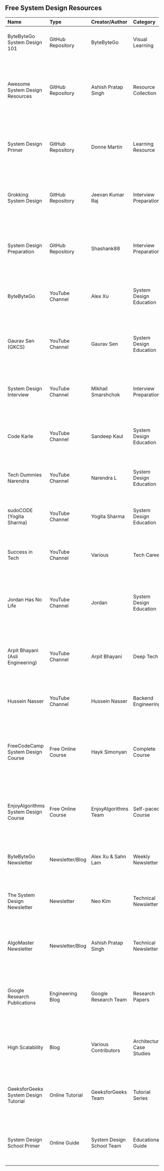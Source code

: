 ## Free System Design Resources

| Name                                 | Type               | Creator/Author            | Category                  | Topics                                                                                                         | URL                                                                 | Stars/Subscribers   | Description                                                                                                   |
|:-------------------------------------|:-------------------|:--------------------------|:--------------------------|:---------------------------------------------------------------------------------------------------------------|:--------------------------------------------------------------------|:--------------------|:--------------------------------------------------------------------------------------------------------------|
| ByteByteGo System Design 101         | GitHub Repository  | ByteByteGo                | Visual Learning           | Visual system design explanations with diagrams                                                                | https://github.com/ByteByteGoHq/system-design-101                   | 50K+ stars          | Explain complex systems with simple terms, visual diagrams                                                    |
| Awesome System Design Resources      | GitHub Repository  | Ashish Pratap Singh       | Resource Collection       | System design concepts, key building blocks, interview problems, tradeoffs, architectural patterns             | https://github.com/ashishps1/awesome-system-design-resources        | 25.1K stars         | Comprehensive free resources to learn System Design concepts and prepare for interviews                       |
| System Design Primer                 | GitHub Repository  | Donne Martin              | Learning Resource         | Large-scale systems, Anki flashcards, interview questions with solutions                                       | https://github.com/donnemartin/system-design-primer                 | 200K+ stars         | Learn how to design large-scale systems. Most comprehensive free system design resource                       |
| Grokking System Design               | GitHub Repository  | Jeevan Kumar Raj          | Interview Preparation     | System design interview process, design patterns, common problems                                              | https://github.com/Jeevan-kumar-Raj/Grokking-System-Design          | 10K+ stars          | Free version of Grokking the System Design Interview with step-by-step approach                               |
| System Design Preparation            | GitHub Repository  | Shashank88                | Interview Preparation     | Links and resources for system design questions, company engineering blogs                                     | https://github.com/shashank88/system_design                         | 8K+ stars           | Collection of links and documents for system design preparation and learning                                  |
| ByteByteGo                           | YouTube Channel    | Alex Xu                   | System Design Education   | System design concepts, distributed systems, visual explanations                                               | https://youtube.com/c/ByteByteGo                                    | 294K subscribers    | Visual system design content from the author of best-selling system design books                              |
| Gaurav Sen (GKCS)                    | YouTube Channel    | Gaurav Sen                | System Design Education   | System design basics, load balancing, message queues, building full systems                                    | https://youtube.com/@gkcs                                           | 500K+ subscribers   | Comprehensive system design series from basics to building systems like WhatsApp and Tinder                   |
| System Design Interview              | YouTube Channel    | Mikhail Smarshchok        | Interview Preparation     | System design interviews, mock interviews, real-world examples                                                 | https://youtube.com/c/SystemDesignInterview                         | 300K+ subscribers   | Focused on system design interview preparation with practical examples                                        |
| Code Karle                           | YouTube Channel    | Sandeep Kaul              | System Design Education   | System design concepts, interview preparation, distributed systems                                             | https://youtube.com/c/codekarle                                     | 200K+ subscribers   | System design interview questions explained in detail and straightforward manner                              |
| Tech Dummies Narendra                | YouTube Channel    | Narendra L                | System Design Education   | System design concepts, scalability, distributed systems                                                       | https://youtube.com/c/TechDummiesNarendra                           | 150K+ subscribers   | System design concepts explained in simple terms for beginners                                                |
| sudoCODE (Yogita Sharma)             | YouTube Channel    | Yogita Sharma             | System Design Education   | System design, coding interviews, software engineering                                                         | https://youtube.com/c/sudoCODE                                      | 100K+ subscribers   | System design and coding interview preparation content                                                        |
| Success in Tech                      | YouTube Channel    | Various                   | Tech Career               | System design interviews, tech career advice, interview tips                                                   | https://youtube.com/c/SuccessInTech                                 | 80K+ subscribers    | Tech interview preparation including system design rounds                                                     |
| Jordan Has No Life                   | YouTube Channel    | Jordan                    | System Design Education   | In-depth system design concepts, database fundamentals, caching, distributed systems                           | https://youtube.com/c/JordanHasNoLife                               | 120K+ subscribers   | Detailed system design tutorials covering fundamentals to advanced concepts                                   |
| Arpit Bhayani (Asli Engineering)     | YouTube Channel    | Arpit Bhayani             | Deep Tech                 | Engineering blogs, distributed systems, database internals, system architecture                                | https://youtube.com/c/ArpitBhayani                                  | 180K+ subscribers   | Deep engineering content covering how tech companies solve complex problems                                   |
| Hussein Nasser                       | YouTube Channel    | Hussein Nasser            | Backend Engineering       | Database engineering, backend systems, performance, networking                                                 | https://youtube.com/c/HusseinNasser-software-engineering            | 200K+ subscribers   | Backend and database engineering concepts with practical examples                                             |
| FreeCodeCamp System Design Course    | Free Online Course | Hayk Simonyan             | Complete Course           | Computer architecture, production app architecture, networking, API design, caching, load balancers, databases | https://www.youtube.com/watch?v=F2FmTdLtb_4                         | 1M+ views           | Complete system design tutorial covering scalability, reliability, data handling, and high-level architecture |
| EnjoyAlgorithms System Design Course | Free Online Course | EnjoyAlgorithms Team      | Self-paced Course         | System design fundamentals, designing scalable systems, trade-offs, interview questions                        | https://www.enjoyalgorithms.com/system-design-courses/              | nan                 | Free self-paced system design course for students and professionals                                           |
| ByteByteGo Newsletter                | Newsletter/Blog    | Alex Xu & Sahn Lam        | Weekly Newsletter         | System design deep dives, distributed systems, scalability                                                     | https://blog.bytebytego.com/                                        | 1M+ subscribers     | Weekly system design newsletter with deep technical insights                                                  |
| The System Design Newsletter         | Newsletter         | Neo Kim                   | Technical Newsletter      | System design case studies, real-world architectures, engineering insights                                     | https://newsletter.systemdesign.one                                 | 50K+ subscribers    | System design newsletter with practical case studies and playbook                                             |
| AlgoMaster Newsletter                | Newsletter/Blog    | Ashish Pratap Singh       | Technical Newsletter      | System design, coding interviews, software engineering career advice                                           | https://blog.algomaster.io/                                         | 30K+ subscribers    | Free system design resources and interview preparation guidance                                               |
| Google Research Publications         | Engineering Blog   | Google Research Team      | Research Papers           | Distributed systems research, large-scale system architecture, MapReduce, Spanner, Bigtable                    | https://research.google/pubs/                                       | nan                 | Research papers on distributed systems and large-scale architectures from Google                              |
| High Scalability                     | Blog               | Various Contributors      | Architecture Case Studies | Real-world system architectures, scalability strategies, case studies                                          | http://highscalability.com/                                         | nan                 | Building bigger, faster, more reliable websites and analyzing real-world architectures                        |
| GeeksforGeeks System Design Tutorial | Online Tutorial    | GeeksforGeeks Team        | Tutorial Series           | System design basics, HLD, LLD, scalability, databases, architectural patterns                                 | https://www.geeksforgeeks.org/system-design/system-design-tutorial/ | nan                 | Comprehensive system design tutorial from basics to advanced level                                            |
| System Design School Primer          | Online Guide       | System Design School Team | Educational Guide         | System design fundamentals, interview preparation, architectural patterns                                      | https://systemdesignschool.io/primer                                | nan                 | Comprehensive guide to system design interviews with practical examples                                       |

